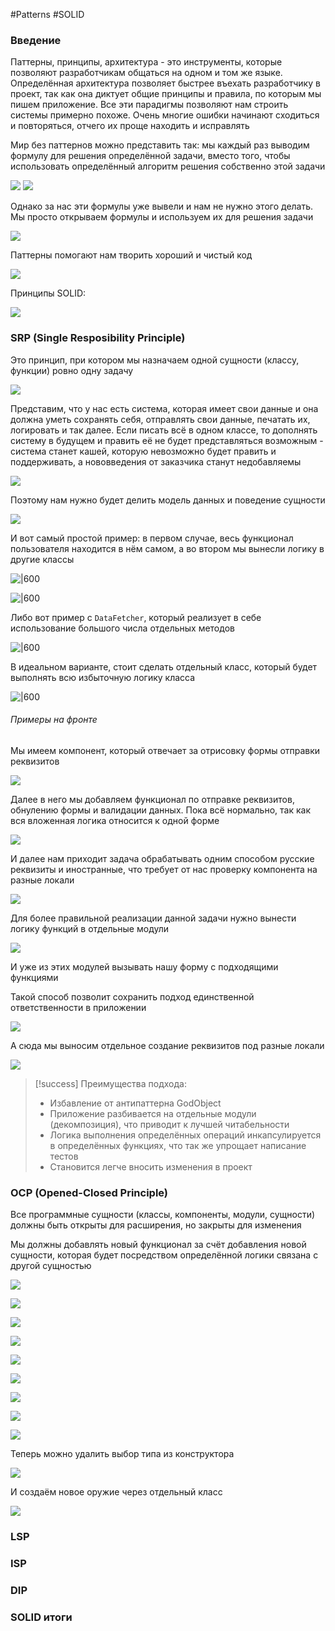 #Patterns #SOLID 

### Введение

Паттерны, принципы, архитектура - это инструменты, которые позволяют разработчикам общаться на одном и том же языке. Определённая архитектура позволяет быстрее въехать разработчику в проект, так как она диктует общие принципы и правила, по которым мы пишем приложение. 
Все эти парадигмы позволяют нам строить системы примерно похоже. Очень многие ошибки начинают сходиться и повторяться, отчего их проще находить и исправлять

Мир без паттернов можно представить так: мы каждый раз выводим формулу для решения определённой задачи, вместо того, чтобы использовать определённый алгоритм решения собственно этой задачи

![](_png/7d5bfac1e4273280288c56b10efe9fe6.png)
![](_png/f7ccbb933ef42a42f5a531cfc0db9383.png)

Однако за нас эти формулы уже вывели и нам не нужно этого делать. Мы просто открываем формулы и используем их для решения задачи

![](_png/882d7a02f0597261c64b6dfb97038a1d.png)

Паттерны помогают нам творить хороший и чистый код

![](_png/10f6fa0f0c2e52a41b5fff525618a80e.png)

Принципы SOLID:

![](_png/dc59318868e5e14ad08673b6976c67d3.png)

### SRP (Single Resposibility Principle)

Это принцип, при котором мы назначаем одной сущности (классу, функции) ровно одну задачу 

![](_png/Pasted%20image%2020221011134959.png)

Представим, что у нас есть система, которая имеет свои данные и она должна уметь сохранять себя, отправлять свои данные, печатать их, логировать и так далее. Если писать всё в одном классе, то дополнять систему в будущем и править её не будет представляться возможным - система станет кашей, которую невозможно будет править и поддерживать, а нововведения от заказчика станут недобавляемы

![](_png/Pasted%20image%2020221011135901.png)

Поэтому нам нужно будет делить модель данных и поведение сущности

![](_png/Pasted%20image%2020221011135903.png)

И вот самый простой пример: в первом случае, весь функционал пользователя находится в нём самом, а во втором мы вынесли логику в другие классы

![|600](_png/Pasted%20image%2020221011140201.png)

![|600](_png/Pasted%20image%2020221011140204.png)

Либо вот пример с `DataFetcher`, который реализует в себе использование большого числа отдельных методов

![|600](_png/Pasted%20image%2020221011145613.png)

В идеальном варианте, стоит сделать отдельный класс, который будет выполнять всю избыточную логику класса

![|600](_png/Pasted%20image%2020221011145617.png)

###### Примеры на фронте

Мы имеем компонент, который отвечает за отрисовку формы отправки реквизитов

![](_png/Pasted%20image%2020230331120602.png)

Далее в него мы добавляем функционал по отправке реквизитов, обнулению формы и валидации данных.
Пока всё нормально, так как вся вложенная логика относится к одной форме

![](_png/Pasted%20image%2020230331120609.png)

И далее нам приходит задача обрабатывать одним способом русские реквизиты и иностранные, что требует от нас проверку компонента на разные локали

![](_png/Pasted%20image%2020230331120615.png)

Для более правильной реализации данной задачи нужно вынести логику функций в отдельные модули

![](_png/Pasted%20image%2020230331120625.png)

И уже из этих модулей вызывать нашу форму с подходящими функциями

Такой способ позволит сохранить подход единственной ответственности в приложении

![](_png/Pasted%20image%2020230331120632.png)

А сюда мы выносим отдельное создание реквизитов под разные локали

![](_png/Pasted%20image%2020230331121033.png)

> [!success] Преимущества подхода:
> - Избавление от антипаттерна GodObject
> - Приложение разбивается на отдельные модули (декомпозиция), что приводит к лучшей читабельности
> - Логика выполнения определённых операций инкапсулируется в определённых функциях, что так же упрощает написание тестов
> - Становится легче вносить изменения в проект

### OCP (Opened-Closed Principle)

Все программные сущности (классы, компоненты, модули, сущности) должны быть открыты для расширения, но закрыты для изменения

Мы должны добавлять новый функционал за счёт добавления новой сущности, которая будет посредством определённой логики связана с другой сущностью

![](_png/Pasted%20image%2020230331122448.png)



![](_png/Pasted%20image%2020230331123057.png)

![](_png/Pasted%20image%2020230331123054.png)

![](_png/Pasted%20image%2020230331123103.png)



![](_png/Pasted%20image%2020230331123211.png)

![](_png/Pasted%20image%2020230331123232.png)



![](_png/Pasted%20image%2020230331123310.png)


![](_png/Pasted%20image%2020230331123322.png)

![](_png/Pasted%20image%2020230331123326.png)

Теперь можно удалить выбор типа из конструктора

![](_png/Pasted%20image%2020230331123329.png)

И создаём новое оружие через отдельный класс 

![](_png/Pasted%20image%2020230331123332.png)




### LSP






### ISP






### DIP






### SOLID итоги



